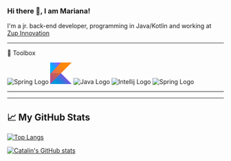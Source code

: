 ### Hi there 👋, I am Mariana!

<!--
**M4r1-D3v/M4r1-D3v** is a ✨ _special_ ✨ repository because its `README.md` (this file) appears on your GitHub profile.

Here are some ideas to get you started:

- 🔭 I’m currently working on ...
- 🌱 I’m currently learning ...
- 👯 I’m looking to collaborate on ...
- 🤔 I’m looking for help with ...
- 💬 Ask me about ...
- 📫 How to reach me: ...
- 😄 Pronouns: ...
- ⚡ Fun fact: ...
-->

I'm a jr. back-end developer, programming in Java/Kotlin and working at [Zup Innovation](https://www.zup.com.br/)   

---

🧰 Toolbox

<img src="https://cdn.worldvectorlogo.com/logos/spring-3.svg" alt="Spring Logo" width="50" height="50"/>  <img src="kotlin-1.svg" alt="Kotlin Logo" width="50" height="50"/>  <img src="https://cdn.worldvectorlogo.com/logos/java.svg" alt="Java Logo" width="57" height="57"/>  <img src="https://cdn.worldvectorlogo.com/logos/intellij-idea-1.svg" alt="Intellij Logo" width="57" height="57"/>  <img src="https://cdn.worldvectorlogo.com/logos/apache-maven-1.svg" alt="Spring Logo" width="100" height="100"/> 

---
---

## &#x1f4c8; My GitHub Stats

[![Top Langs](https://github-readme-stats.vercel.app/api/top-langs/?username=M4r1-D3v&theme=cobalt)](https://github.com/anuraghazra/github-readme-stats)

[![Catalin's GitHub stats](https://github-readme-stats.vercel.app/api?username=M4r1-D3v&theme=cobalt)](https://github.com/anuraghazra/github-readme-stats)

